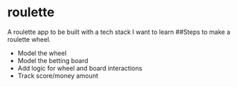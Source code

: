 # roulette
A roulette app to be built with a tech stack I want to learn
##Steps to make a roulette wheel.
* Model the wheel
* Model the betting board
* Add logic for wheel and board interactions
* Track score/money amount
